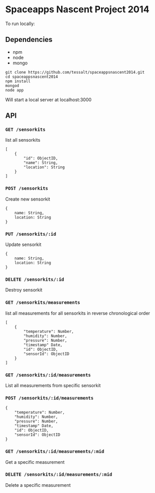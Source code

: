 # Spaceapps Nascent Project 2014

To run locally: 

## Dependencies

- npm
- node
- mongo

```
git clone https://github.com/tessalt/spaceappsnascent2014.git
cd spaceappsnascent2014
npm install
mongod
node app
```

Will start a local server at localhost:3000

## API

### `GET /sensorkits`

list all sensorkits

    [
        {        
            "id": ObjectID,
            "name": String,
            "location": String
        }
    ]

### `POST /sensorkits`

Create new sensorkit

    {
        name: String,
        location: String
    }

### `PUT /sensorkits/:id`

Update sensorkit 
  
    {
        name: String,
        location: String
    }

### `DELETE /sensorkits/:id`

Destroy sensorkit

### `GET /sensorkits/measurements`

list all measurements for all sensorkits in reverse chronological order

    [
        {
            "temperature": Number,
            "humidity": Number,
            "pressure": Number,
            "timestamp" Date,
            "id": ObjectID,
            "sensorId": ObjectID
        }
    ]

### `GET /sensorkits/:id/measurements`

List all measurements from specific sensorkit

### `POST /sensorkits/:id/measurements`

    {
        "temperature": Number,
        "humidity": Number,
        "pressure": Number,
        "timestamp" Date,
        "id": ObjectID,
        "sensorId": ObjectID
    }

### `GET /sensorkits/:id/measurements/:mid`

Get a specific measurement

### `DELETE /sensorkits/:id/measurements/:mid`

Delete a specific measurement

